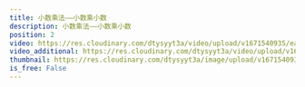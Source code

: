 ```yaml
---
title: 小数乘法——小数乘小数
description: 小数乘法——小数乘小数
position: 2
video: https://res.cloudinary.com/dtysyyt3a/video/upload/v1671540935/easymath/5年级上/01单元小数乘法/kfgdarby9fqssyerpnis.mp4
video_additional: https://res.cloudinary.com/dtysyyt3a/video/upload/v1671541011/easymath/5年级上/01单元小数乘法/每课一题的解答视频/bmrywmalbfnbxqqfflqr.mp4
thumbnail: https://res.cloudinary.com/dtysyyt3a/image/upload/v1671540937/easymath/5年级上/01单元小数乘法/h1iuvk7ok7uvx3zq48m4.png
is_free: False
---
```

